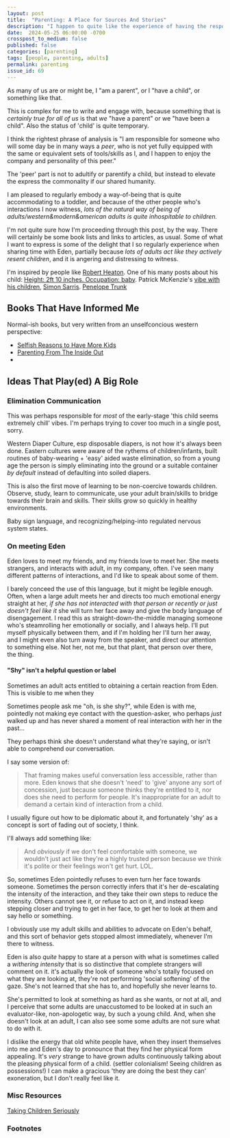 ```yaml
---
layout: post
title:  "Parenting: A Place for Sources And Stories"
description: "I happen to quite like the experience of having the responsiblity of 'parent'."
date:  2024-05-25 06:00:00 -0700
crosspost_to_medium: false
published: false
categories: [parenting]
tags: [people, parenting, adults]
permalink: parenting
issue_id: 69
---
```


As many of us are or might be, I "am a parent", or I "have a child", or something like that.

This is complex for me to write and engage with, because something that is _certainly true for all of us_ is that _we_ "have a parent" or we "have been a child". Also the status of 'child' is quite temporary. 

I think the rightest phrase of analysis is "I am responsible for someone who will some day be in many ways a _peer_, who is not yet fully equipped with the same or equivalent sets of tools/skills as I, and I happen to enjoy the company and personality of this peer."

The 'peer' part is not to adultify or parentify a child, but instead to elevate the express the commonality if our shared humanity. 

I am pleased to regularly embody a way-of-being that is quite accommodating to a toddler, and because of the other people who's interactions I now witness, _lots of the natural way of being of adults/western&modern&american adults is quite inhospitable to children._

I'm not quite sure how I'm proceeding through this post, by the way. There will certainly be some book lists and links to articles, as usual. Some of what I want to express is some of the delight that I so regularly experience when sharing time with Eden, partially because _lots of adults act like they actively resent children_, and it is angering and distressing to witness. 

I'm inspired by people like [Robert Heaton](https://robertheaton.com/#parenthood). One of his many posts about his child: [Height: 2ft 10 inches. Occupation: baby](https://robertheaton.com/height-2-10-occupation-baby/). Patrick McKenzie's [vibe with his children](https://twitter.com/patio11/status/1788021768084443430), [Simon Sarris](https://x.com/simonsarris/status/1773482070133682496/). [Penelope Trunk](https://blog.penelopetrunk.com/)


## Books That Have Informed Me

Normal-ish books, but very written from an unselfconcious western perspective:

- [Selfish Reasons to Have More Kids]()
- [Parenting From The Inside Out]()
- []()



## Ideas That Play(ed) A Big Role

### Elimination Communication

This was perhaps responsible for _most_ of the early-stage 'this child seems extremely chill' vibes. I'm perhaps trying to cover too much in a single post, sorry.

Western Diaper Culture, esp disposable diapers, is not how it's always been done. Eastern cultures were aware of the rythems of children/infants, built routines of baby-wearing + 'easy' aided waste elimination, so from a young age the person is simply eliminating into the ground or a suitable container _by default_ instead of defaulting into soiled diapers.

This is also the first move of learning to be non-coercive towards children. Observe, study, learn to communicate, use your adult brain/skills to bridge towards their brain and skills. Their skills grow so quickly in healthy environments. 

Baby sign language, and recognizing/helping-into regulated nervous system states. 

### On meeting Eden

Eden loves to meet my friends, and my friends love to meet her. She meets strangers, and interacts with adult, in my company, often. I've seen many different patterns of interactions, and I'd like to speak about some of them.

I barely conceed the use of this language, but it might be legible enough. Often, when a large adult meets her and directs too much emotional energy straight at her, _if she has not interacted with that person or recently or just doesn't feel like it_ she will turn her face away and give the body language of disengagement. I read this as straight-down-the-middle managing someone who's steamrolling her emotionally or socially, and I always help. I'll put myself physically between them, and if I'm holding her I'll turn her away, and I might even also turn away from the speaker, and direct our attention to something else. Not her, not me, but that plant, that person over there, the thing.

#### "Shy" isn't a helpful question or label

Sometimes an adult acts entitled to obtaining a certain reaction from Eden. This is visible to me when they 

Sometimes people ask me "oh, is she shy?", while Eden is with me, pointedly not making eye contact with the question-asker, who perhaps _just_ walked up and has never shared a moment of real interaction with her in the past...

They perhaps think she doesn't understand what they're saying, or isn't able to comprehend our conversation.

I say some version of:

> That framing makes useful conversation less accessible, rather than more. Eden knows that she doesn't 'need' to 'give' anyone any sort of concession, just because someone thinks they're entitled to it, nor does she need to perform for people. It's inappropriate for an adult to demand a certain kind of interaction from a child. 

I usually figure out how to be diplomatic about it, and fortunately 'shy' as a concept is sort of fading out of society, I think.

I'll always add something like:

> And _obviously_ if we don't feel comfortable with someone, we wouldn't just act like they're a highly trusted person because we think it's polite or their feelings won't get hurt. LOL. 

So, sometimes Eden pointedly refuses to even turn her face towards someone. Sometimes the person correctly infers that it's her de-escalating the intensity of the interaction, and they take their own steps to reduce the intensity. Others cannot see it, or refuse to act on it, and instead keep stepping closer and trying to get in her face, to get her to look at them and say hello or something.

I obviously use my adult skills and abilities to advocate on Eden's behalf, and this sort of behavior gets stopped almost immediately, whenever I'm there to witness. 

Eden is also _quite_ happy to stare at a person with what is sometimes called a _withering intensity_ that is so distinctive that complete strangers will comment on it. it's actually the look of someone who's totally focused on what they are looking at, they're not performing 'social softening' of the gaze. She's not learned that she has to, and hopefully she never learns to. 

She's permitted to look at something as hard as she wants, or not at all, and I perceive that some adults are unaccustomed to be looked at in such an evaluator-like, non-apologetic way, by such a young child. And, when she doesn't look at an adult, I can also see some some adults are not sure what to do with it.

I dislike the energy that old white people have, when they insert themselves into me and Eden's day to pronounce that they find her physical form appealing. It's _very_ strange to have grown adults continuously talking about the pleasing physical form of a child. (settler colonialism! Seeing children as possessions!) I can make a gracious 'they are doing the best they can' exoneration, but I don't really feel like it. 





### Misc Resources

[Taking Children Seriously](https://twitter.com/TCSparents/status/1779173033955238012)

### Footnotes



